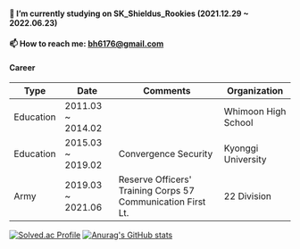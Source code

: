 #### 🔭 I’m currently studying on SK_Shieldus_Rookies (2021.12.29 ~ 2022.06.23)
#### 📫 How to reach me: bh6176@gmail.com
#### Career
| Type      | Date              | Comments                                                    | Organization        |
|-----------|-------------------|-------------------------------------------------------------|---------------------|
| Education | 2011.03 ~ 2014.02 |                                                             | Whimoon High School |
| Education | 2015.03 ~ 2019.02 | Convergence Security                                        | Kyonggi University  |
| Army      | 2019.03 ~ 2021.06 | Reserve Officers' Training Corps 57 Communication First Lt. | 22 Division         |


[![Solved.ac Profile](http://mazassumnida.wtf/api/v2/generate_badge?boj=bh6176)](https://solved.ac/bh6176/)
[![Anurag's GitHub stats](https://github-readme-stats.vercel.app/api?username=KimBaekHyun)](https://github.com/KimBaekHyun/github-readme-stats)




<!--
**KimBaekHyun/KimBaekHyun** is a ✨ _special_ ✨ repository because its `README.md` (this file) appears on your GitHub profile.

Here are some ideas to get you started:

- 🔭 I’m currently working on ...
- 🌱 I’m currently learning ...
- 👯 I’m looking to collaborate on ...
- 🤔 I’m looking for help with ...
- 💬 Ask me about ...
- 📫 How to reach me: ...
- 😄 Pronouns: ...
- ⚡ Fun fact: ...
-->
